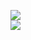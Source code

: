 [![](https://img.shields.io/badge/Made%20With-Github%20Spray-lightgrey.svg?style=for-the-badge&logo=github)](https://github.com/Annihil/github-spray#29081)  
[![](https://i.imgur.com/2DrTn0Z.gif)](https://github.com/Annihil/github-spray)